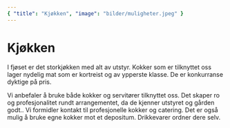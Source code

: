 ```yaml
---
{ "title": "Kjøkken", "image": "bilder/muligheter.jpeg" }
---
```


# Kjøkken

I fjøset er det storkjøkken med alt av utstyr. Kokker som er tilknyttet oss lager nydelig mat som er kortreist og av ypperste klasse. De er konkurranse dyktige på pris.

Vi anbefaler å bruke både kokker og servitører tilknyttet oss. Det skaper ro og profesjonalitet rundt arrangementet, da de kjenner utstyret og gården godt.. Vi formidler kontakt til profesjonelle kokker og catering. Det er også mulig å bruke egne kokker mot et depositum. Drikkevarer ordner dere selv.
